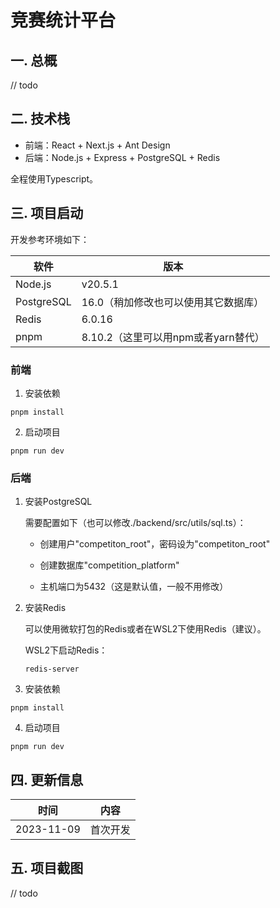# 竞赛统计平台

## 一. 总概

// todo

## 二. 技术栈

- 前端：React + Next.js + Ant Design
- 后端：Node.js + Express + PostgreSQL + Redis

全程使用Typescript。

## 三. 项目启动

开发参考环境如下：

| 软件       | 版本                                 |
| ---------- | ------------------------------------ |
| Node.js    | v20.5.1                              |
| PostgreSQL | 16.0（稍加修改也可以使用其它数据库） |
| Redis      | 6.0.16                               |
| pnpm       | 8.10.2（这里可以用npm或者yarn替代）  |

### 前端

1. 安装依赖

```
pnpm install
```

2. 启动项目

```
pnpm run dev
```

### 后端

1. 安装PostgreSQL

   需要配置如下（也可以修改./backend/src/utils/sql.ts）：

   - 创建用户"competiton_root"，密码设为"competiton_root"

   - 创建数据库"competition_platform"

   - 主机端口为5432（这是默认值，一般不用修改）

2. 安装Redis

   可以使用微软打包的Redis或者在WSL2下使用Redis（建议）。

   WSL2下启动Redis：

   ```
   redis-server
   ```

3. 安装依赖

```
pnpm install
```

4. 启动项目

```
pnpm run dev
```

## 四. 更新信息

|时间|内容|
|---|---|
|2023-11-09|首次开发|

## 五. 项目截图

// todo